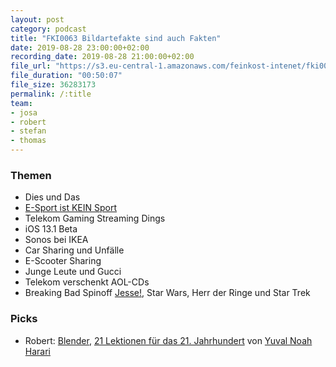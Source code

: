 ```yaml
---
layout: post
category: podcast
title: "FKI0063 Bildartefakte sind auch Fakten"
date: 2019-08-28 23:00:00+02:00
recording_date: 2019-08-28 21:00:00+02:00
file_url: "https://s3.eu-central-1.amazonaws.com/feinkost-intenet/fki0063.mp3"
file_duration: "00:50:07"
file_size: 36283173
permalink: /:title
team:
- josa
- robert
- stefan
- thomas
---
```


### Themen

- Dies und Das
- [E-Sport ist KEIN Sport](https://www.spiegel.de/sport/sonst/e-sports-ist-kein-sport-sagt-gutachten-des-olympischen-sportbunds-a-1283793.html)
- Telekom Gaming Streaming Dings
- iOS 13.1 Beta
- Sonos bei IKEA
- Car Sharing und Unfälle
- E-Scooter Sharing
- Junge Leute und Gucci
- Telekom verschenkt AOL-CDs
- Breaking Bad Spinoff [Jesse!](https://www.imdb.com/title/tt3466772/), Star Wars, Herr der Ringe und Star Trek

### Picks

- Robert: [Blender](https://www.blender.org), [21 Lektionen für das 21. Jahrhundert](https://www.ynharari.com/book/21-lessons/) von [Yuval Noah Harari](https://www.youtube.com/watch?v=nzj7Wg4DAbs)

